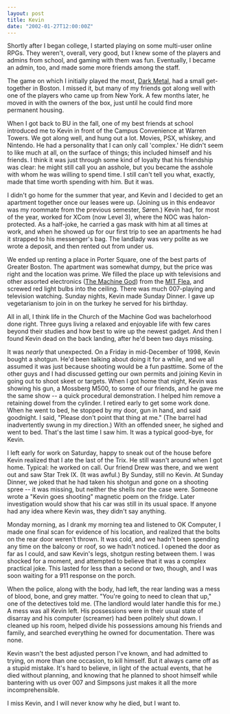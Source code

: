 ```yaml
---
layout: post
title: Kevin
date: "2002-01-27T12:00:00Z"
---
```


Shortly after I began college, I started playing on some multi-user online
RPGs.  They weren't, overall, very good, but I knew some of the players and
admins from school, and gaming with them was fun.  Eventually, I became an
admin, too, and made some more friends among the staff.

The game on which I initially played the most, [Dark
Metal](http://www.ennui.net/darkmetal), had a small get-together in Boston.  I
missed it, but many of my friends got along well with one of the players who
came up from New York.  A few months later, he moved in with the owners of the
box, just until he could find more permanent housing.

When I got back to BU in the fall, one of my best friends at school introduced
me to Kevin in front of the Campus Convenience at Warren Towers.  We got along
well, and hung out a lot.  Movies, PSX, whiskey, and Nintendo.  He had a
personality that I can only call 'complex.'  He didn't seem to like much at
all, on the surface of things;  this included himself and his friends.  I think
it was just through some kind of loyalty that his friendship was clear:  he
might still call you an asshole, but you became the asshole with whom he was
willing to spend time.  I still can't tell you what, exactly, made that time
worth spending with him.  But it was.

I didn't go home for the summer that year, and Kevin and I decided to get an
apartment together once our leases were up.  (Joining us in this endeavor was
my roommate from the previous semester, Søren.)  Kevin had, for most of the
year, worked for XCom (now Level 3), where the NOC was halon-protected.  As a
half-joke, he carried a gas mask with him at all times at work, and when he
showed up for our first trip to see an apartments he had it strapped to his
messenger's bag.  The landlady was very polite as we wrote a deposit, and then
rented out from under us.

We ended up renting a place in Porter Square, one of the best parts of Greater
Boston.  The apartment was somewhat dumpy, but the price was right and the
location was prime.  We filled the place up with televisions and other assorted
electronics (<a href='machine_god'>The Machine God</a>) from the [MIT
Flea](http://web.mit.edu/w1mx/www/swapfest.html), and screwed red light bulbs
into the ceiling.  There was much 007-playing and television watching.  Sunday
nights, Kevin made Sunday Dinner.  I gave up vegetarianism to join in on the
turkey he served for his birthday.

All in all, I think life in the Church of the Machine God was bachelorhood
done right.  Three guys living a relaxed and enjoyable life with few cares
beyond their studies and how best to wire up the newest gadget.  And then I
found Kevin dead on the back landing, after he'd been two days missing.

It was *nearly* that unexpected.  On a Friday in mid-December of 1998, Kevin
bought a shotgun.  He'd been talking about doing it for a while, and we all
assumed it was just because shooting would be a fun pasttime.  Some of the
other guys and I had discussed getting our own permits and joining Kevin in
going out to shoot skeet or targets.  When I got home that night, Kevin was
showing his gun, a Mossberg M500, to some of our friends, and he gave me the
same show -- a quick procedural demonstration.  I helped him remove a retaining
dowel from the cylinder.  I retired early to get some work done.  When he went
to bed, he stopped by my door, gun in hand, and said goodnight.  I said,
"Please don't point that thing at me."  (The barrel had inadvertently swung in
my direction.)  With an offended sneer, he sighed and went to bed.  That's the
last time I saw him.  It was a typical good-bye, for Kevin.

I left early for work on Saturday, happy to sneak out of the house before
Kevin realized that I ate the last of the Trix.  He still wasn't around
when I got home.  Typical:  he worked on call.  Our friend Drew was there,
and we went out and saw Star Trek IX.  (It was awful.)  By Sunday, still no
Kevin.  At Sunday Dinner, we joked that he had taken his shotgun and gone
on a shooting spree -- it was missing, but neither the shells nor the case
were.  Someone wrote a "Kevin goes shooting" magnetic poem on the fridge.
Later investigation would show that his car was still in its usual space.
If anyone had any idea where Kevin was, they didn't say anything.

Monday morning, as I drank my morning tea and listened to OK Computer, I made
one final scan for evidence of his location, and realized that the bolts on the
rear door weren't thrown.  It was cold, and we hadn't been spending any time on
the balcony or roof, so we hadn't noticed.  I opened the door as far as I
could, and saw Kevin's legs, shotgun resting between them.  I was shocked for a
moment, and attempted to believe that it was a complex practical joke.  This
lasted for less than a second or two, though, and I was soon waiting for a 911
response on the porch.

When the police, along with the body, had left, the rear landing was a mess of
blood, bone, and grey matter.  "You're going to need to clean that up," one of
the detectives told me.  (The landlord would later handle this for me.)  A mess
was all Kevin left.  His possessions were in their usual state of disarray and
his computer (screamer) had been politely shut down.  I cleaned up his room,
helped divide his possessions amoung his friends and family, and searched
everything he owned for documentation.  There was none.

Kevin wasn't the best adjusted person I've known, and had admitted to trying,
on more than one occasion, to kill himself.  But it always came off as a stupid
mistake.  It's hard to believe, in light of the actual events, that he died
without planning, and knowing that he planned to shoot himself while bantering
with us over 007 and Simpsons just makes it all the more incomprehensible.

I miss Kevin, and I will never know why he died, but I want to.

<!--

<a href='http://elvis.rowan.edu/~marron/kevin.html'>Jessica Marron, on Kevin</a>

-->
